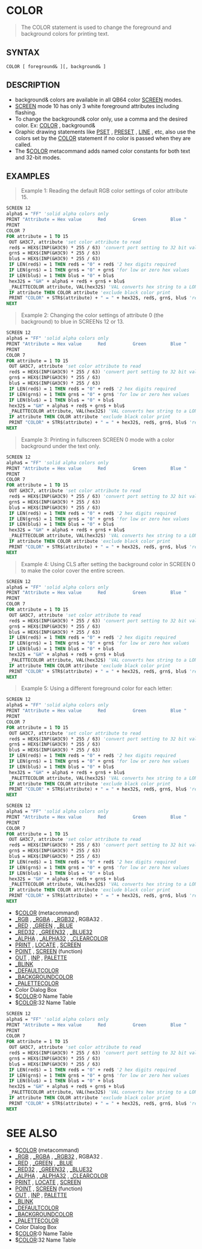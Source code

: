 # COLOR
> The COLOR statement is used to change the foreground and background colors for printing text.

## SYNTAX
`COLOR [ foreground& ][, background& ]`

## DESCRIPTION
* background& colors are available in all QB64 color [SCREEN](SCREEN.md) modes.
* [SCREEN](SCREEN.md) mode 10 has only 3 white foreground attributes including flashing.
* To change the background& color only, use a comma and the desired color. Ex: [COLOR](COLOR.md) , background&
* Graphic drawing statements like [PSET](PSET.md) , [PRESET](PRESET.md) , [LINE](LINE.md) , etc, also use the colors set by the [COLOR](COLOR.md) statement if no color is passed when they are called.
* The $[COLOR](COLOR.md) metacommand adds named color constants for both text and 32-bit modes.


## EXAMPLES
> Example 1: Reading the default RGB color settings of color attribute 15.

```vb
SCREEN 12
alpha$ = "FF" 'solid alpha colors only
PRINT "Attribute = Hex value      Red          Green         Blue "
PRINT
COLOR 7
FOR attribute = 1 TO 15
 OUT &H3C7, attribute 'set color attribute to read
 red$ = HEX$(INP(&H3C9) * 255 / 63) 'convert port setting to 32 bit values
 grn$ = HEX$(INP(&H3C9) * 255 / 63)
 blu$ = HEX$(INP(&H3C9) * 255 / 63)
 IF LEN(red$) = 1 THEN red$ = "0" + red$ '2 hex digits required
 IF LEN(grn$) = 1 THEN grn$ = "0" + grn$ 'for low or zero hex values
 IF LEN(blu$) = 1 THEN blu$ = "0" + blu$
 hex32$ = "&H" + alpha$ + red$ + grn$ + blu$
 _PALETTECOLOR attribute, VAL(hex32$) 'VAL converts hex string to a LONG 32 bit value
 IF attribute THEN COLOR attribute 'exclude black color print
 PRINT "COLOR" + STR$(attribute) + " = " + hex32$, red$, grn$, blu$ 'returns closest attribute
NEXT
```

> Example 2: Changing the color settings of attribute 0 (the background) to blue in SCREENs 12 or 13.

```vb
SCREEN 12
alpha$ = "FF" 'solid alpha colors only
PRINT "Attribute = Hex value      Red          Green         Blue "
PRINT
COLOR 7
FOR attribute = 1 TO 15
 OUT &H3C7, attribute 'set color attribute to read
 red$ = HEX$(INP(&H3C9) * 255 / 63) 'convert port setting to 32 bit values
 grn$ = HEX$(INP(&H3C9) * 255 / 63)
 blu$ = HEX$(INP(&H3C9) * 255 / 63)
 IF LEN(red$) = 1 THEN red$ = "0" + red$ '2 hex digits required
 IF LEN(grn$) = 1 THEN grn$ = "0" + grn$ 'for low or zero hex values
 IF LEN(blu$) = 1 THEN blu$ = "0" + blu$
 hex32$ = "&H" + alpha$ + red$ + grn$ + blu$
 _PALETTECOLOR attribute, VAL(hex32$) 'VAL converts hex string to a LONG 32 bit value
 IF attribute THEN COLOR attribute 'exclude black color print
 PRINT "COLOR" + STR$(attribute) + " = " + hex32$, red$, grn$, blu$ 'returns closest attribute
NEXT
```

> Example 3: Printing in fullscreen SCREEN 0 mode with a color background under the text only.

```vb
SCREEN 12
alpha$ = "FF" 'solid alpha colors only
PRINT "Attribute = Hex value      Red          Green         Blue "
PRINT
COLOR 7
FOR attribute = 1 TO 15
 OUT &H3C7, attribute 'set color attribute to read
 red$ = HEX$(INP(&H3C9) * 255 / 63) 'convert port setting to 32 bit values
 grn$ = HEX$(INP(&H3C9) * 255 / 63)
 blu$ = HEX$(INP(&H3C9) * 255 / 63)
 IF LEN(red$) = 1 THEN red$ = "0" + red$ '2 hex digits required
 IF LEN(grn$) = 1 THEN grn$ = "0" + grn$ 'for low or zero hex values
 IF LEN(blu$) = 1 THEN blu$ = "0" + blu$
 hex32$ = "&H" + alpha$ + red$ + grn$ + blu$
 _PALETTECOLOR attribute, VAL(hex32$) 'VAL converts hex string to a LONG 32 bit value
 IF attribute THEN COLOR attribute 'exclude black color print
 PRINT "COLOR" + STR$(attribute) + " = " + hex32$, red$, grn$, blu$ 'returns closest attribute
NEXT
```

> Example 4: Using CLS after setting the background color in SCREEN 0 to make the color cover the entire screen.

```vb
SCREEN 12
alpha$ = "FF" 'solid alpha colors only
PRINT "Attribute = Hex value      Red          Green         Blue "
PRINT
COLOR 7
FOR attribute = 1 TO 15
 OUT &H3C7, attribute 'set color attribute to read
 red$ = HEX$(INP(&H3C9) * 255 / 63) 'convert port setting to 32 bit values
 grn$ = HEX$(INP(&H3C9) * 255 / 63)
 blu$ = HEX$(INP(&H3C9) * 255 / 63)
 IF LEN(red$) = 1 THEN red$ = "0" + red$ '2 hex digits required
 IF LEN(grn$) = 1 THEN grn$ = "0" + grn$ 'for low or zero hex values
 IF LEN(blu$) = 1 THEN blu$ = "0" + blu$
 hex32$ = "&H" + alpha$ + red$ + grn$ + blu$
 _PALETTECOLOR attribute, VAL(hex32$) 'VAL converts hex string to a LONG 32 bit value
 IF attribute THEN COLOR attribute 'exclude black color print
 PRINT "COLOR" + STR$(attribute) + " = " + hex32$, red$, grn$, blu$ 'returns closest attribute
NEXT
```

> Example 5: Using a different foreground color for each letter:

```vb
SCREEN 12
alpha$ = "FF" 'solid alpha colors only
PRINT "Attribute = Hex value      Red          Green         Blue "
PRINT
COLOR 7
FOR attribute = 1 TO 15
 OUT &H3C7, attribute 'set color attribute to read
 red$ = HEX$(INP(&H3C9) * 255 / 63) 'convert port setting to 32 bit values
 grn$ = HEX$(INP(&H3C9) * 255 / 63)
 blu$ = HEX$(INP(&H3C9) * 255 / 63)
 IF LEN(red$) = 1 THEN red$ = "0" + red$ '2 hex digits required
 IF LEN(grn$) = 1 THEN grn$ = "0" + grn$ 'for low or zero hex values
 IF LEN(blu$) = 1 THEN blu$ = "0" + blu$
 hex32$ = "&H" + alpha$ + red$ + grn$ + blu$
 _PALETTECOLOR attribute, VAL(hex32$) 'VAL converts hex string to a LONG 32 bit value
 IF attribute THEN COLOR attribute 'exclude black color print
 PRINT "COLOR" + STR$(attribute) + " = " + hex32$, red$, grn$, blu$ 'returns closest attribute
NEXT
```


```vb
SCREEN 12
alpha$ = "FF" 'solid alpha colors only
PRINT "Attribute = Hex value      Red          Green         Blue "
PRINT
COLOR 7
FOR attribute = 1 TO 15
 OUT &H3C7, attribute 'set color attribute to read
 red$ = HEX$(INP(&H3C9) * 255 / 63) 'convert port setting to 32 bit values
 grn$ = HEX$(INP(&H3C9) * 255 / 63)
 blu$ = HEX$(INP(&H3C9) * 255 / 63)
 IF LEN(red$) = 1 THEN red$ = "0" + red$ '2 hex digits required
 IF LEN(grn$) = 1 THEN grn$ = "0" + grn$ 'for low or zero hex values
 IF LEN(blu$) = 1 THEN blu$ = "0" + blu$
 hex32$ = "&H" + alpha$ + red$ + grn$ + blu$
 _PALETTECOLOR attribute, VAL(hex32$) 'VAL converts hex string to a LONG 32 bit value
 IF attribute THEN COLOR attribute 'exclude black color print
 PRINT "COLOR" + STR$(attribute) + " = " + hex32$, red$, grn$, blu$ 'returns closest attribute
NEXT
```

* $[COLOR](COLOR.md) (metacommand)
* [_RGB](_RGB.md) , [_RGBA](_RGBA.md) , [_RGB32](_RGB32.md) , RGBA32 .
* [_RED](_RED.md) , [_GREEN](_GREEN.md) , [_BLUE](_BLUE.md)
* [_RED32](_RED32.md) , [_GREEN32](_GREEN32.md) , [_BLUE32](_BLUE32.md)
* [_ALPHA](_ALPHA.md) , [_ALPHA32](_ALPHA32.md) , [_CLEARCOLOR](_CLEARCOLOR.md)
* [PRINT](PRINT.md) , [LOCATE](LOCATE.md) , [SCREEN](SCREEN.md)
* [POINT](POINT.md) , [SCREEN](SCREEN.md) (function)
* [OUT](OUT.md) , [INP](INP.md) , [PALETTE](PALETTE.md)
* [_BLINK](_BLINK.md)
* [_DEFAULTCOLOR](_DEFAULTCOLOR.md)
* [_BACKGROUNDCOLOR](_BACKGROUNDCOLOR.md)
* [_PALETTECOLOR](_PALETTECOLOR.md)
* Color Dialog Box
* $[COLOR](COLOR.md):0 Name Table
* $[COLOR](COLOR.md):32 Name Table

```vb
SCREEN 12
alpha$ = "FF" 'solid alpha colors only
PRINT "Attribute = Hex value      Red          Green         Blue "
PRINT
COLOR 7
FOR attribute = 1 TO 15
 OUT &H3C7, attribute 'set color attribute to read
 red$ = HEX$(INP(&H3C9) * 255 / 63) 'convert port setting to 32 bit values
 grn$ = HEX$(INP(&H3C9) * 255 / 63)
 blu$ = HEX$(INP(&H3C9) * 255 / 63)
 IF LEN(red$) = 1 THEN red$ = "0" + red$ '2 hex digits required
 IF LEN(grn$) = 1 THEN grn$ = "0" + grn$ 'for low or zero hex values
 IF LEN(blu$) = 1 THEN blu$ = "0" + blu$
 hex32$ = "&H" + alpha$ + red$ + grn$ + blu$
 _PALETTECOLOR attribute, VAL(hex32$) 'VAL converts hex string to a LONG 32 bit value
 IF attribute THEN COLOR attribute 'exclude black color print
 PRINT "COLOR" + STR$(attribute) + " = " + hex32$, red$, grn$, blu$ 'returns closest attribute
NEXT
```



# SEE ALSO
* $[COLOR](COLOR.md) (metacommand)
* [_RGB](_RGB.md) , [_RGBA](_RGBA.md) , [_RGB32](_RGB32.md) , RGBA32 .
* [_RED](_RED.md) , [_GREEN](_GREEN.md) , [_BLUE](_BLUE.md)
* [_RED32](_RED32.md) , [_GREEN32](_GREEN32.md) , [_BLUE32](_BLUE32.md)
* [_ALPHA](_ALPHA.md) , [_ALPHA32](_ALPHA32.md) , [_CLEARCOLOR](_CLEARCOLOR.md)
* [PRINT](PRINT.md) , [LOCATE](LOCATE.md) , [SCREEN](SCREEN.md)
* [POINT](POINT.md) , [SCREEN](SCREEN.md) (function)
* [OUT](OUT.md) , [INP](INP.md) , [PALETTE](PALETTE.md)
* [_BLINK](_BLINK.md)
* [_DEFAULTCOLOR](_DEFAULTCOLOR.md)
* [_BACKGROUNDCOLOR](_BACKGROUNDCOLOR.md)
* [_PALETTECOLOR](_PALETTECOLOR.md)
* Color Dialog Box
* $[COLOR](COLOR.md):0 Name Table
* $[COLOR](COLOR.md):32 Name Table

